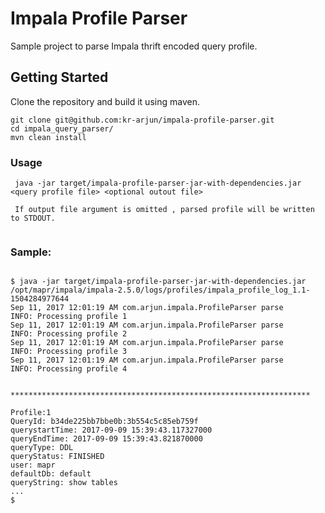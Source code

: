 # Impala Profile Parser

Sample project to parse Impala thrift encoded query profile.

## Getting Started

Clone the repository and build it using maven.

```
git clone git@github.com:kr-arjun/impala-profile-parser.git
cd impala_query_parser/
mvn clean install
```
### Usage

```
 java -jar target/impala-profile-parser-jar-with-dependencies.jar <query profile file> <optional outout file>
 
 If output file argument is omitted , parsed profile will be written to STDOUT.
 
``` 
### Sample:
 ```
 
 $ java -jar target/impala-profile-parser-jar-with-dependencies.jar /opt/mapr/impala/impala-2.5.0/logs/profiles/impala_profile_log_1.1-1504284977644
Sep 11, 2017 12:01:19 AM com.arjun.impala.ProfileParser parse
INFO: Processing profile 1
Sep 11, 2017 12:01:19 AM com.arjun.impala.ProfileParser parse
INFO: Processing profile 2
Sep 11, 2017 12:01:19 AM com.arjun.impala.ProfileParser parse
INFO: Processing profile 3
Sep 11, 2017 12:01:19 AM com.arjun.impala.ProfileParser parse
INFO: Processing profile 4


*******************************************************************

Profile:1
QueryId: b34de225bb7bbe0b:3b554c5c85eb759f
querystartTime: 2017-09-09 15:39:43.117327000
queryEndTime: 2017-09-09 15:39:43.821870000
queryType: DDL
queryStatus: FINISHED
user: mapr
defaultDb: default
queryString: show tables
...
$
```
